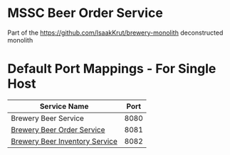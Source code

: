 # MSSC Beer Order Service

Part of the https://github.com/IsaakKrut/brewery-monolith deconstructed monolith



# Default Port Mappings - For Single Host
| Service Name | Port | 
| --------| -----|
| Brewery Beer Service | 8080 |
| [Brewery Beer Order Service](https://github.com/isaakkrut/brewery-beer-order-service) | 8081 |
| [Brewery Beer Inventory Service](https://github.com/isaakkrut/brewery-beer-inventory-service) | 8082 |
